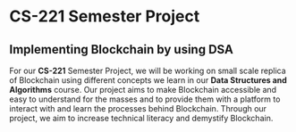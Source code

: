 # CS-221 Semester Project
## Implementing Blockchain by using DSA
For our **CS-221** Semester Project, we will be working on small scale replica of Blockchain using different concepts we learn in our **Data Structures and Algorithms** course.
Our project aims to make Blockchain accessible and easy to understand for the masses and to provide them with a platform to interact with and learn the processes behind Blockchain.
Through our project, we aim to increase technical literacy and demystify Blockchain.
